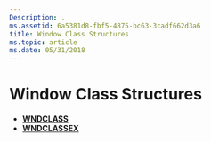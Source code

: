 ```yaml
---
Description: .
ms.assetid: 6a5381d8-fbf5-4875-bc63-3cadf662d3a6
title: Window Class Structures
ms.topic: article
ms.date: 05/31/2018
---
```


# Window Class Structures

-   [**WNDCLASS**](/windows/win32/api/winuser/ns-winuser-wndclassa)
-   [**WNDCLASSEX**](/windows/win32/api/winuser/ns-winuser-wndclassexa)

 

 